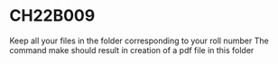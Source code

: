 # CH22B009
Keep all your files in the folder corresponding to your roll number
The command make should result in creation of a pdf file in this folder
